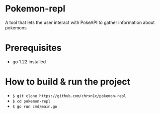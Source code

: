 # Pokemon-repl
A tool that lets the user interact with PokeAPI to gather information about pokemons

# Prerequisites
- go 1.22 installed

# How to build & run the project

- `$ git clone https://github.com/chrxn1c/pokemon-repl`
- `$ cd pokemon-repl`
- `$ go run cmd/main.go`
